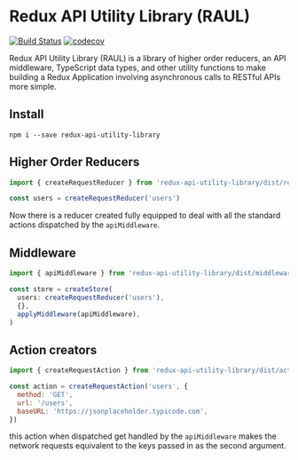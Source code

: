 # Redux API Utility Library (RAUL)

[![Build Status](https://travis-ci.org/sakoh/redux-api-utility-library.svg?branch=master)](https://travis-ci.org/sakoh/redux-api-utility-library)
[![codecov](https://codecov.io/gh/sakoh/redux-api-utility-library/branch/master/graph/badge.svg)](https://codecov.io/gh/sakoh/redux-api-utility-library)

Redux API Utility Library (RAUL) is a library of higher order reducers, an API middleware, TypeScript data types,
and other utility functions to make building a Redux Application involving asynchronous calls to RESTful APIs
more simple.

## Install

`npm i --save redux-api-utility-library`

## Higher Order Reducers

```js
import { createRequestReducer } from 'redux-api-utility-library/dist/reducers'

const users = createRequestReducer('users')
```

Now there is a reducer created fully equipped to deal with all the standard actions dispatched by the `apiMiddleware`.

## Middleware

```js
import { apiMiddleware } from 'redux-api-utility-library/dist/middleware'

const store = createStore(
  users: createRequestReducer('users'),
  {},
  applyMiddleware(apiMiddleware),
)
```

## Action creators

```js
import { createRequestAction } from 'redux-api-utility-library/dist/actions'

const action = createRequestAction('users', {
  method: 'GET',
  url: '/users',
  baseURL: 'https://jsonplaceholder.typicode.com',
})
```

this action when dispatched get handled by the `apiMiddleware` makes the network requests equivalent to the keys passed in as the second argument.
